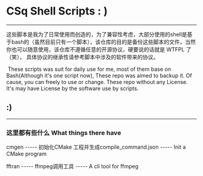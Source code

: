 # CSq Shell Scripts : )

---
​	这些脚本是我为了日常使用而创造的，为了兼容性考虑，大部分使用的shell是基于bash的（虽然目前只有一个脚本），该仓库的目的是备份这些脚本的文件，当然你也可以随意使用，该仓库不遵循任意的开源协议，硬要说的话就是 WTFPL 了（笑）， 具体协议的继承性请参考脚本中涉及的软件带来的协议。

​	These scripts was suit for daily use for me, most of them base on Bash(Although it's one script now), These repo was aimed to backup it. Of cause, you can freely to use or change. These repo without any License.
It's may have License by the software use by scripts.

:)
---

---

### 这里都有些什么		What things there have

cmgen  ----- 初始化CMake 工程并生成compile_command.json ----- Init a CMake program

fftran  -----  ffmpeg调用工具  -----  A cli tool for ffmpeg
